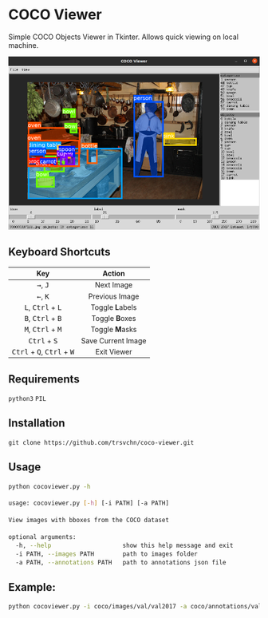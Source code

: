 # COCO Viewer

Simple COCO Objects Viewer in Tkinter. Allows quick viewing on local machine.

![Example images](assets/img1.png)

## Keyboard Shortcuts

| Key | Action |
|:-:|:-:|
| <kbd>→</kbd>, <kbd>J</kbd> | Next Image |
| <kbd>←</kbd>, <kbd>K</kbd> | Previous Image |
| <kbd>L</kbd>, <kbd>Ctrl</kbd> + <kbd>L</kbd> | Toggle **L**abels |
| <kbd>B</kbd>, <kbd>Ctrl</kbd> + <kbd>B</kbd> | Toggle **B**oxes |
| <kbd>M</kbd>, <kbd>Ctrl</kbd> + <kbd>M</kbd> | Toggle **M**asks |
| <kbd>Ctrl</kbd> + <kbd>S</kbd> | Save Current Image |
| <kbd>Ctrl</kbd> + <kbd>Q</kbd>, <kbd>Ctrl</kbd> + <kbd>W</kbd> | Exit Viewer |

## Requirements
`python3` `PIL`

## Installation

```
git clone https://github.com/trsvchn/coco-viewer.git
```

## Usage

```bash
python cocoviewer.py -h

usage: cocoviewer.py [-h] [-i PATH] [-a PATH]

View images with bboxes from the COCO dataset

optional arguments:
  -h, --help                    show this help message and exit
  -i PATH, --images PATH        path to images folder
  -a PATH, --annotations PATH   path to annotations json file
```

## Example:

```bash
python cocoviewer.py -i coco/images/val/val2017 -a coco/annotations/val/instances_val2017.json
```
